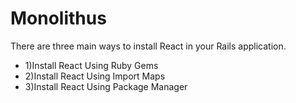 # Monolithus
There are three main ways to install React in your Rails application.
<ul>
  <li>1)Install React Using Ruby Gems</li>
  <li>2)Install React Using Import Maps</li> 
  <li>3)Install React Using Package Manager</li>
</ul>   
